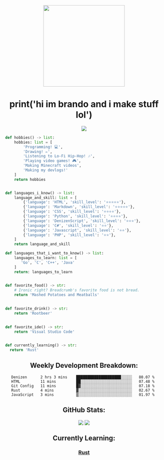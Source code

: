 <div align='center'>
  <img width='260' height='260' src='https://avatars.githubusercontent.com/u/63469489?v=4'>
</div>

<div align='center'>
  <h1>print('hi im brando and i make stuff lol')</h1>
</div>

<div align='center'>
  <img src='https://wakatime.com/badge/user/579d6e69-f91a-4a71-9119-b9f35cac7d1f.svg?style=for-the-badge'>
</div>

```python
def hobbies() -> list:
    hobbies: list = [
        'Programming! 💻',
        'Drawing! ✏',
        'Listening to Lo-Fi Hip-Hop! 🎶',
        'Playing video games! 🎮',
        'Making Minecraft videos',
        'Making my devlogs!'
    ]
    return hobbies


def languages_i_know() -> list:
    language_and_skill: list = [
        {'language': 'HTML', 'skill_level': '⭐⭐⭐⭐⭐'},
        {'language': 'Markdown', 'skill_level': '⭐⭐⭐⭐⭐'},
        {'language': 'CSS', 'skill_level': '⭐⭐⭐⭐'},
        {'language': 'Python', 'skill_level': '⭐⭐⭐⭐'},
        {'language': 'DenizenScript', 'skill_level': '⭐⭐⭐'},
        {'language': 'C#', 'skill_level': '⭐⭐'},
        {'language': 'Javascript', 'skill_level': '⭐⭐'},
        {'language': 'PHP', 'skill_level': '⭐⭐'},
    ]
    return language_and_skill

def languages_that_i_want_to_know() -> list:
    languages_to_learn: list = [
       'Go', 'C', 'C++', 'Java'
    ]
    return: languages_to_learn
    

def favorite_food() -> str:
    # Ironic right? Breadcrumb's favorite food is not bread.
    return 'Mashed Potatoes and Meatballs'
    

def favorite_drink() -> str:
    return 'Rootbeer'
    
    
def favorite_ide() -> str:
    return 'Visual Studio Code'


def currently_learning() -> str:
  return 'Rust'
```
<div align="center">

## Weekly Development Breakdown:
  
<!--START_SECTION:waka-->
```text
Denizen      2 hrs 3 mins    ████████████████████░░░░░   80.07 % 
HTML         11 mins         ██░░░░░░░░░░░░░░░░░░░░░░░   07.48 % 
Git Config   11 mins         █▓░░░░░░░░░░░░░░░░░░░░░░░   07.18 % 
Rust         4 mins          ▓░░░░░░░░░░░░░░░░░░░░░░░░   02.67 % 
JavaScript   3 mins          ▒░░░░░░░░░░░░░░░░░░░░░░░░   01.97 % 
```
<!--END_SECTION:waka-->
  
## GitHub Stats:

<img align="center" src="https://github-readme-stats.vercel.app/api/top-langs/?username=BreadcrumbIsTaken&layout=compact&langs_count=8&custom_title=Breadcrumb%27s%20Most%20Used%20Langs%21&theme=radical" />

<img align="center" src="https://github-readme-stats.vercel.app/api?username=BreadcrumbIsTaken&count_private=true&show_icons=true&include_all_commits=true&custom_title=Breadcrumb%27s%20Super%20Kewl%20Github%20Stats%21%20%3AD&theme=radical" />

<div align="center">
  
## Currently Learning:
  
### **[Rust](https://rust-lang.org)**
</div>
